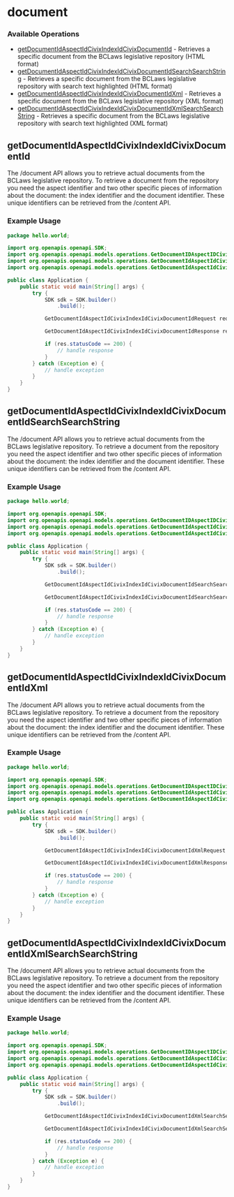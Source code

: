 # document

### Available Operations

* [getDocumentIdAspectIdCivixIndexIdCivixDocumentId](#getdocumentidaspectidcivixindexidcivixdocumentid) - Retrieves a specific document from the BCLaws legislative repository (HTML format)
* [getDocumentIdAspectIdCivixIndexIdCivixDocumentIdSearchSearchString](#getdocumentidaspectidcivixindexidcivixdocumentidsearchsearchstring) - Retrieves a specific document from the BCLaws legislative repository with search text highlighted (HTML format)
* [getDocumentIdAspectIdCivixIndexIdCivixDocumentIdXml](#getdocumentidaspectidcivixindexidcivixdocumentidxml) - Retrieves a specific document from the BCLaws legislative repository (XML format)
* [getDocumentIdAspectIdCivixIndexIdCivixDocumentIdXmlSearchSearchString](#getdocumentidaspectidcivixindexidcivixdocumentidxmlsearchsearchstring) - Retrieves a specific document from the BCLaws legislative repository with search text highlighted (XML format)

## getDocumentIdAspectIdCivixIndexIdCivixDocumentId

The /document API allows you to retrieve actual documents from the BCLaws legislative repository. To retrieve a document from the repository you need the aspect identifier and two other specific pieces of information about the document: the index identifier and the document identifier. These unique identifiers can be retrieved from the /content API.

### Example Usage

```java
package hello.world;

import org.openapis.openapi.SDK;
import org.openapis.openapi.models.operations.GetDocumentIDAspectIDCivixIndexIDCivixDocumentIDAspectIDEnum;
import org.openapis.openapi.models.operations.GetDocumentIdAspectIdCivixIndexIdCivixDocumentIdRequest;
import org.openapis.openapi.models.operations.GetDocumentIdAspectIdCivixIndexIdCivixDocumentIdResponse;

public class Application {
    public static void main(String[] args) {
        try {
            SDK sdk = SDK.builder()
                .build();

            GetDocumentIdAspectIdCivixIndexIdCivixDocumentIdRequest req = new GetDocumentIdAspectIdCivixIndexIdCivixDocumentIdRequest(GetDocumentIDAspectIDCivixIndexIDCivixDocumentIDAspectIDEnum.PSL, "nulla", "corrupti");            

            GetDocumentIdAspectIdCivixIndexIdCivixDocumentIdResponse res = sdk.document.getDocumentIdAspectIdCivixIndexIdCivixDocumentId(req);

            if (res.statusCode == 200) {
                // handle response
            }
        } catch (Exception e) {
            // handle exception
        }
    }
}
```

## getDocumentIdAspectIdCivixIndexIdCivixDocumentIdSearchSearchString

The /document API allows you to retrieve actual documents from the BCLaws legislative repository. To retrieve a document from the repository you need the aspect identifier and two other specific pieces of information about the document: the index identifier and the document identifier. These unique identifiers can be retrieved from the /content API.

### Example Usage

```java
package hello.world;

import org.openapis.openapi.SDK;
import org.openapis.openapi.models.operations.GetDocumentIDAspectIDCivixIndexIDCivixDocumentIDSearchSearchStringAspectIDEnum;
import org.openapis.openapi.models.operations.GetDocumentIdAspectIdCivixIndexIdCivixDocumentIdSearchSearchStringRequest;
import org.openapis.openapi.models.operations.GetDocumentIdAspectIdCivixIndexIdCivixDocumentIdSearchSearchStringResponse;

public class Application {
    public static void main(String[] args) {
        try {
            SDK sdk = SDK.builder()
                .build();

            GetDocumentIdAspectIdCivixIndexIdCivixDocumentIdSearchSearchStringRequest req = new GetDocumentIdAspectIdCivixIndexIdCivixDocumentIdSearchSearchStringRequest(GetDocumentIDAspectIDCivixIndexIDCivixDocumentIDSearchSearchStringAspectIDEnum.HSCR, "vel", "error", "deserunt");            

            GetDocumentIdAspectIdCivixIndexIdCivixDocumentIdSearchSearchStringResponse res = sdk.document.getDocumentIdAspectIdCivixIndexIdCivixDocumentIdSearchSearchString(req);

            if (res.statusCode == 200) {
                // handle response
            }
        } catch (Exception e) {
            // handle exception
        }
    }
}
```

## getDocumentIdAspectIdCivixIndexIdCivixDocumentIdXml

The /document API allows you to retrieve actual documents from the BCLaws legislative repository. To retrieve a document from the repository you need the aspect identifier and two other specific pieces of information about the document: the index identifier and the document identifier. These unique identifiers can be retrieved from the /content API.

### Example Usage

```java
package hello.world;

import org.openapis.openapi.SDK;
import org.openapis.openapi.models.operations.GetDocumentIDAspectIDCivixIndexIDCivixDocumentIDXmlAspectIDEnum;
import org.openapis.openapi.models.operations.GetDocumentIdAspectIdCivixIndexIdCivixDocumentIdXmlRequest;
import org.openapis.openapi.models.operations.GetDocumentIdAspectIdCivixIndexIdCivixDocumentIdXmlResponse;

public class Application {
    public static void main(String[] args) {
        try {
            SDK sdk = SDK.builder()
                .build();

            GetDocumentIdAspectIdCivixIndexIdCivixDocumentIdXmlRequest req = new GetDocumentIdAspectIdCivixIndexIdCivixDocumentIdXmlRequest(GetDocumentIDAspectIDCivixIndexIDCivixDocumentIDXmlAspectIDEnum.BCGAZ2, "iure", "magnam");            

            GetDocumentIdAspectIdCivixIndexIdCivixDocumentIdXmlResponse res = sdk.document.getDocumentIdAspectIdCivixIndexIdCivixDocumentIdXml(req);

            if (res.statusCode == 200) {
                // handle response
            }
        } catch (Exception e) {
            // handle exception
        }
    }
}
```

## getDocumentIdAspectIdCivixIndexIdCivixDocumentIdXmlSearchSearchString

The /document API allows you to retrieve actual documents from the BCLaws legislative repository. To retrieve a document from the repository you need the aspect identifier and two other specific pieces of information about the document: the index identifier and the document identifier. These unique identifiers can be retrieved from the /content API.

### Example Usage

```java
package hello.world;

import org.openapis.openapi.SDK;
import org.openapis.openapi.models.operations.GetDocumentIDAspectIDCivixIndexIDCivixDocumentIDXmlSearchSearchStringAspectIDEnum;
import org.openapis.openapi.models.operations.GetDocumentIdAspectIdCivixIndexIdCivixDocumentIdXmlSearchSearchStringRequest;
import org.openapis.openapi.models.operations.GetDocumentIdAspectIdCivixIndexIdCivixDocumentIdXmlSearchSearchStringResponse;

public class Application {
    public static void main(String[] args) {
        try {
            SDK sdk = SDK.builder()
                .build();

            GetDocumentIdAspectIdCivixIndexIdCivixDocumentIdXmlSearchSearchStringRequest req = new GetDocumentIdAspectIdCivixIndexIdCivixDocumentIdXmlSearchSearchStringRequest(GetDocumentIDAspectIDCivixIndexIDCivixDocumentIDXmlSearchSearchStringAspectIDEnum.ARCH_OIC, "ipsa", "delectus", "tempora");            

            GetDocumentIdAspectIdCivixIndexIdCivixDocumentIdXmlSearchSearchStringResponse res = sdk.document.getDocumentIdAspectIdCivixIndexIdCivixDocumentIdXmlSearchSearchString(req);

            if (res.statusCode == 200) {
                // handle response
            }
        } catch (Exception e) {
            // handle exception
        }
    }
}
```
